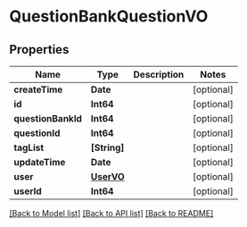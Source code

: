 # QuestionBankQuestionVO

## Properties
Name | Type | Description | Notes
------------ | ------------- | ------------- | -------------
**createTime** | **Date** |  | [optional] 
**id** | **Int64** |  | [optional] 
**questionBankId** | **Int64** |  | [optional] 
**questionId** | **Int64** |  | [optional] 
**tagList** | **[String]** |  | [optional] 
**updateTime** | **Date** |  | [optional] 
**user** | [**UserVO**](UserVO.md) |  | [optional] 
**userId** | **Int64** |  | [optional] 

[[Back to Model list]](../README.md#documentation-for-models) [[Back to API list]](../README.md#documentation-for-api-endpoints) [[Back to README]](../README.md)


